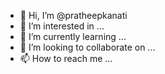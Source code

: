 - 👋 Hi, I’m @pratheepkanati
- 👀 I’m interested in ...
- 🌱 I’m currently learning ...
- 💞️ I’m looking to collaborate on ...
- 📫 How to reach me ...

<!---
pratheepkanati/pratheepkanati is a ✨ special ✨ repository because its `README.md` (this file) appears on your GitHub profile.
You can click the Preview link to take a look at your changes.
--->

